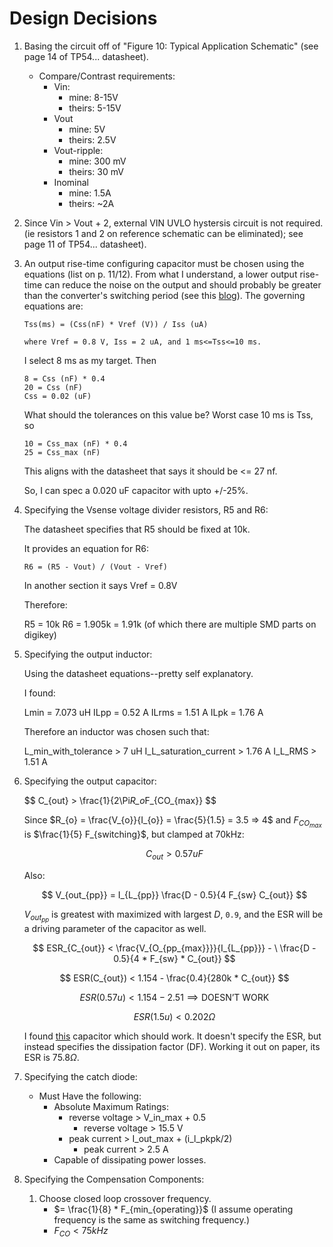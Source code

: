 # Design Decisions

1. Basing the circuit off of "Figure 10: Typical Application Schematic" (see
   page 14 of TP54... datasheet).

   - Compare/Contrast requirements:
     - Vin:
       - mine: 8-15V
       - theirs: 5-15V
     - Vout
       - mine: 5V
       - theirs: 2.5V
     - Vout-ripple:
       - mine: 300 mV
       - theirs: 30 mV
     - Inominal
       - mine: 1.5A
       - theirs: ~2A

1. Since Vin > Vout + 2, external VIN UVLO hystersis circuit is not required.
   (ie resistors 1 and 2 on reference schematic can be eliminated); see page 11
   of TP54... datasheet).

1. An output rise-time configuring capacitor must be chosen using the equations
   (list on p. 11/12). From what I understand, a lower output rise-time can
   reduce the noise on the output and should probably be greater than the
   converter's switching period (see this
   [blog](https://www.analog.com/en/analog-dialogue/articles/preventing-start-up-issues-due-to-output-inrush-in-switching-converters.html)).
   The governing equations are:

   ```Math
   Tss(ms) = (Css(nF) * Vref (V)) / Iss (uA)

   where Vref = 0.8 V, Iss = 2 uA, and 1 ms<=Tss<=10 ms.
   ```

   I select 8 ms as my target. Then

   ```Math
   8 = Css (nF) * 0.4
   20 = Css (nF)
   Css = 0.02 (uF)
   ```

   What should the tolerances on this value be? Worst case 10 ms is Tss, so

   ```Math
   10 = Css_max (nF) * 0.4
   25 = Css_max (nF)
   ```

   This aligns with the datasheet that says it should be \<= 27 nf.

   So, I can spec a 0.020 uF capacitor with upto +/-25%.

1. Specifying the Vsense voltage divider resistors, R5 and R6:

   The datasheet specifies that R5 should be fixed at 10k.

   It provides an equation for R6:

   ```Math
   R6 = (R5 - Vout) / (Vout - Vref)
   ```

   In another section it says Vref = 0.8V

   Therefore:

   R5 = 10k R6 = 1.905k = 1.91k (of which there are multiple SMD parts on
   digikey)

1. Specifying the output inductor:

   Using the datasheet equations--pretty self explanatory.

   I found:

   Lmin = 7.073 uH ILpp = 0.52 A ILrms = 1.51 A ILpk = 1.76 A

   Therefore an inductor was chosen such that:

   L_min_with_tolerance > 7 uH I_L_saturation_current > 1.76 A I_L_RMS > 1.51 A

1. Specifying the output capacitor:

   $$
   C_{out} > \frac{1}{2\Pi*R_o*F_{CO_{max}}
   $$

   Since $R_{o} = \frac{V_{o}}{I_{o}} = \frac{5}{1.5} = 3.5 => 4$ and
   $F_{CO_{max}}$ is $\frac{1}{5} F_{switching}$, but clamped at 70kHz:

   $$
   C_{out} > 0.57 uF
   $$

   Also:

   $$
   V_{out_{pp}} = I_{L_{pp}} \frac{D - 0.5}{4 F_{sw} C_{out}}
   $$

   $V_{out_{pp}}$ is greatest with maximized with largest $D$, `0.9`, and the
   ESR will be a driving parameter of the capacitor as well.

   $$
   ESR_{C_{out}} < \frac{V_{O_{pp_{max}}}}{I_{L_{pp}}} - \
      \frac{D - 0.5}{4 * F_{sw} * C_{out}}
   $$

   $$
   ESR(C_{out}) < 1.154 - \frac{0.4}{280k * C_{out}}
   $$

   $$
   ESR(0.57u) < 1.154 - 2.51 \implies \text{DOESN'T WORK}
   $$

   $$
   ESR(1.5u) < 0.202 \Omega
   $$

   I found
   [this](https://www.digikey.com/en/products/detail/w%C3%BCrth-elektronik/885012207023/5453510)
   capacitor which should work. It doesn't specify the ESR, but instead
   specifies the dissipation factor (DF). Working it out on paper, its ESR is
   $75.8 \Omega$.

1. Specifying the catch diode:

   - Must Have the following:
     - Absolute Maximum Ratings:
       - reverse voltage > V_in_max + 0.5
         - reverse voltage > 15.5 V
       - peak current > I_out_max + (i_l_pkpk/2)
         - peak current > 2.5 A
     - Capable of dissipating power losses.

1. Specifying the Compensation Components:

   1. Choose closed loop crossover frequency.
      - $= \frac{1}{8} * F_{min_{operating}}$ (I assume operating frequency is
        the same as switching frequency.)
      - $F_{CO} < 75 kHz$
